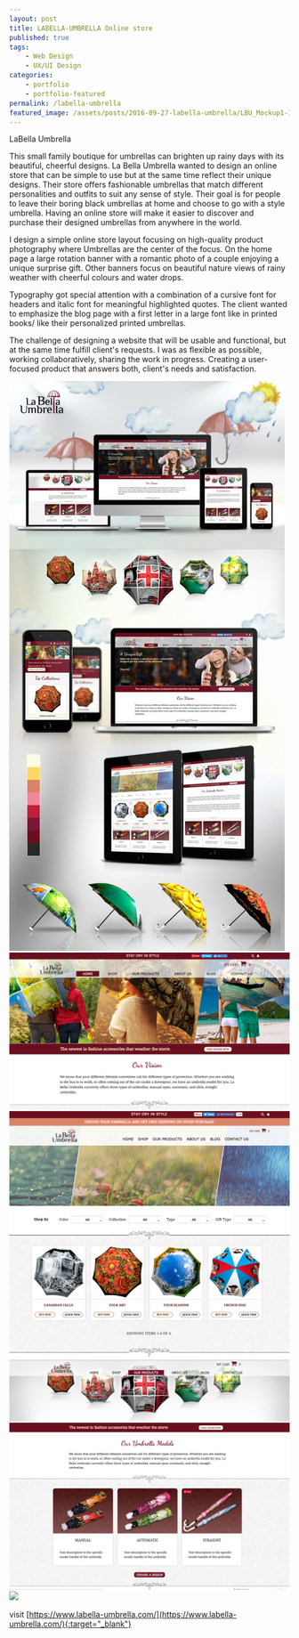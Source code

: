 ```yaml
---
layout: post
title: LABELLA-UMBRELLA Online store
published: true
tags: 
    - Web Design
    - UX/UI Design
categories:
    - portfolio
    - portfolio-featured
permalink: /labella-umbrella
featured_image: /assets/posts/2016-09-27-labella-umbrella/LBU_Mockup1-1-800x650.jpg
---
```

LaBella Umbrella 


This small family boutique for umbrellas can brighten up rainy days with its beautiful, cheerful designs. La Bella Umbrella wanted to design an online store that can be simple to use but at the same time reflect their unique designs. Their store offers fashionable umbrellas that match different personalities and outfits to suit any sense of style.
Their goal is for people to leave their boring black umbrellas at home and choose to go with a style umbrella. Having an online store will make it easier to discover and purchase their designed umbrellas from anywhere in the world.

I design a simple online store layout focusing on high-quality product photography where Umbrellas are the center of the focus. On the home page a large rotation banner with a romantic photo of a couple enjoying a unique surprise gift. Other banners focus on beautiful nature views of rainy weather with cheerful colours and water drops. 

Typography got special attention with a combination of a cursive font for headers and italic font for meaningful highlighted quotes. The client wanted to emphasize the blog page with a first letter in a large font like in printed books/ like their personalized printed umbrellas. 
 
The challenge of designing a website that will be usable and functional, but at the same time fulfill client's requests. I was as flexible as possible, working collaboratively, sharing the work in progress. Creating a user-focused product that answers both, client's needs and satisfaction. 





 

[![](/assets/posts/2016-09-27-labella-umbrella/LBU_Mockup-768x1586.jpg)](#)
[![](/assets/posts/2016-09-27-labella-umbrella/Screen-Shot-2016-07-12-at-21.48.40.png)](#)
[![](/assets/posts/2016-09-27-labella-umbrella/Screen-Shot-2016-06-08-at-14.41.08.png)](#)
[![](/assets/posts/2016-09-27-labella-umbrella/Screen-Shot-2016-07-12-at-21.51.16.png)](#)
[![](/assets/posts/2016-09-27-labella-umbrella/5-BlogArticlePage2.jpg)](#)


visit [https://www.labella-umbrella.com/](https://www.labella-umbrella.com/){:target="_blank"}